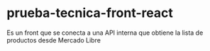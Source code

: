 # prueba-tecnica-front-react
Es un front que se conecta a una API interna que obtiene la lista de productos desde Mercado Libre

